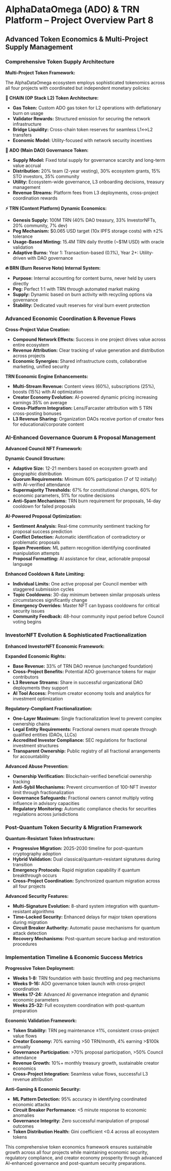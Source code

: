 # AlphaDataOmega (ADO) & TRN Platform – Project Overview Part 8

## Advanced Token Economics & Multi-Project Supply Management

### Comprehensive Token Supply Architecture

**Multi-Project Token Framework:**

The AlphaDataOmega ecosystem employs sophisticated tokenomics across all four projects with coordinated but independent monetary policies:

**🔗 CHAIN (OP Stack L2) Token Architecture:**
- **Gas Token:** Custom ADO gas token for L2 operations with deflationary burn on usage
- **Validator Rewards:** Structured emission for securing the network infrastructure
- **Bridge Liquidity:** Cross-chain token reserves for seamless L1↔L2 transfers
- **Economic Model:** Utility-focused with network security incentives

**💎 ADO (Main DAO) Governance Token:**
- **Supply Model:** Fixed total supply for governance scarcity and long-term value accrual
- **Distribution:** 20% team (2-year vesting), 30% ecosystem grants, 15% STO investors, 35% community
- **Utility:** Ecosystem-wide governance, L3 onboarding decisions, treasury management
- **Revenue Streams:** Platform fees from L3 deployments, cross-project coordination rewards

**⚡ TRN (Content Platform) Dynamic Economics:**
- **Genesis Supply:** 100M TRN (40% DAO treasury, 33% InvestorNFTs, 20% community, 7% dev)
- **Peg Mechanism:** $0.065 USD target (10x IPFS storage costs) with ±2% tolerance
- **Usage-Based Minting:** 15.4M TRN daily throttle (~$1M USD) with oracle validation
- **Adaptive Burns:** Year 1: Transaction-based (0.1%), Year 2+: Utility-driven with DAO governance

**🔥 BRN (Burn Reserve Note) Internal System:**
- **Purpose:** Internal accounting for content burns, never held by users directly
- **Peg:** Perfect 1:1 with TRN through automated market making
- **Supply:** Dynamic based on burn activity with recycling options via governance
- **Stability:** Dedicated vault reserves for viral burn event protection

### Advanced Economic Coordination & Revenue Flows

**Cross-Project Value Creation:**
- **Compound Network Effects:** Success in one project drives value across entire ecosystem
- **Revenue Attribution:** Clear tracking of value generation and distribution across projects
- **Economic Synergies:** Shared infrastructure costs, collaborative marketing, unified security

**TRN Economic Engine Enhancements:**
- **Multi-Stream Revenue:** Content views (60%), subscriptions (25%), boosts (15%) with AI optimization
- **Creator Economy Evolution:** AI-powered dynamic pricing increasing earnings 35% on average
- **Cross-Platform Integration:** Lens/Farcaster attribution with 5 TRN cross-posting bonuses
- **L3 Revenue Sharing:** Organization DAOs receive portion of creator fees for educational/corporate content

### AI-Enhanced Governance Quorum & Proposal Management

**Advanced Council NFT Framework:**

**Dynamic Council Structure:**
- **Adaptive Size:** 12-21 members based on ecosystem growth and geographic distribution
- **Quorum Requirements:** Minimum 60% participation (7 of 12 initially) with AI-verified attendance
- **Supermajority Thresholds:** 67% for constitutional changes, 60% for economic parameters, 51% for routine decisions
- **Anti-Spam Mechanisms:** TRN burn requirement for proposals, 14-day cooldown for failed proposals

**AI-Powered Proposal Optimization:**
- **Sentiment Analysis:** Real-time community sentiment tracking for proposal success prediction
- **Conflict Detection:** Automatic identification of contradictory or problematic proposals
- **Spam Prevention:** ML pattern recognition identifying coordinated manipulation attempts
- **Proposal Formatting:** AI assistance for clear, actionable proposal language

**Enhanced Cooldown & Rate Limiting:**
- **Individual Limits:** One active proposal per Council member with staggered submission cycles
- **Topic Cooldowns:** 30-day minimum between similar proposals unless circumstances significantly change
- **Emergency Overrides:** Master NFT can bypass cooldowns for critical security issues
- **Community Feedback:** 48-hour community input period before Council voting begins

### InvestorNFT Evolution & Sophisticated Fractionalization

**Enhanced InvestorNFT Economic Framework:**

**Expanded Economic Rights:**
- **Base Revenue:** 33% of TRN DAO revenue (unchanged foundation)
- **Cross-Project Benefits:** Potential ADO governance tokens for major contributors
- **L3 Revenue Streams:** Share in successful organizational DAO deployments they support
- **AI Tool Access:** Premium creator economy tools and analytics for investment optimization

**Regulatory-Compliant Fractionalization:**
- **One-Layer Maximum:** Single fractionalization level to prevent complex ownership chains
- **Legal Entity Requirements:** Fractional owners must operate through qualified entities (DAOs, LLCs)
- **Accredited Investor Compliance:** SEC regulations for fractional investment structures
- **Transparent Ownership:** Public registry of all fractional arrangements for accountability

**Advanced Abuse Prevention:**
- **Ownership Verification:** Blockchain-verified beneficial ownership tracking
- **Anti-Sybil Mechanisms:** Prevent circumvention of 100-NFT investor limit through fractionalization
- **Governance Safeguards:** Fractional owners cannot multiply voting influence in advisory capacities
- **Regulatory Monitoring:** Automatic compliance checks for securities regulations across jurisdictions

### Post-Quantum Token Security & Migration Framework

**Quantum-Resistant Token Infrastructure:**
- **Progressive Migration:** 2025-2030 timeline for post-quantum cryptography adoption
- **Hybrid Validation:** Dual classical/quantum-resistant signatures during transition
- **Emergency Protocols:** Rapid migration capability if quantum breakthrough occurs
- **Cross-Project Coordination:** Synchronized quantum migration across all four projects

**Advanced Security Features:**
- **Multi-Signature Evolution:** 8-shard system integration with quantum-resistant algorithms
- **Time-Locked Security:** Enhanced delays for major token operations during migration
- **Circuit Breaker Authority:** Automatic pause mechanisms for quantum attack detection
- **Recovery Mechanisms:** Post-quantum secure backup and restoration procedures

### Implementation Timeline & Economic Success Metrics

**Progressive Token Deployment:**
- **Weeks 1-8:** TRN foundation with basic throttling and peg mechanisms
- **Weeks 9-16:** ADO governance token launch with cross-project coordination
- **Weeks 17-24:** Advanced AI governance integration and dynamic economic parameters
- **Weeks 25-32:** Full ecosystem coordination with post-quantum preparation

**Economic Validation Framework:**
- **Token Stability:** TRN peg maintenance ±1%, consistent cross-project value flows
- **Creator Economy:** 70% earning >50 TRN/month, 4% earning >$100k annually
- **Governance Participation:** >70% proposal participation, >50% Council attendance
- **Revenue Growth:** 10%+ monthly treasury growth, sustainable creator economics
- **Cross-Project Integration:** Seamless value flows, successful L3 revenue attribution

**Anti-Gaming & Economic Security:**
- **ML Pattern Detection:** 95% accuracy in identifying coordinated economic attacks
- **Circuit Breaker Performance:** <5 minute response to economic anomalies
- **Governance Integrity:** Zero successful manipulation of proposal outcomes
- **Token Distribution Health:** Gini coefficient <0.4 across all ecosystem tokens

This comprehensive token economics framework ensures sustainable growth across all four projects while maintaining economic security, regulatory compliance, and creator economy prosperity through advanced AI-enhanced governance and post-quantum security preparations.
